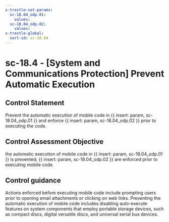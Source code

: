 ```yaml
---
x-trestle-set-params:
  sc-18.04_odp.01:
    values:
  sc-18.04_odp.02:
    values:
x-trestle-global:
  sort-id: sc-18.04
---
```


# sc-18.4 - \[System and Communications Protection\] Prevent Automatic Execution

## Control Statement

Prevent the automatic execution of mobile code in {{ insert: param, sc-18.04_odp.01 }} and enforce {{ insert: param, sc-18.04_odp.02 }} prior to executing the code.

## Control Assessment Objective

the automatic execution of mobile code in {{ insert: param, sc-18.04_odp.01 }} is prevented;
{{ insert: param, sc-18.04_odp.02 }} are enforced prior to executing mobile code.

## Control guidance

Actions enforced before executing mobile code include prompting users prior to opening email attachments or clicking on web links. Preventing the automatic execution of mobile code includes disabling auto-execute features on system components that employ portable storage devices, such as compact discs, digital versatile discs, and universal serial bus devices.

